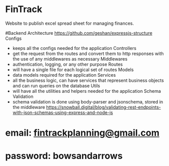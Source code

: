 # FinTrack

Website to publish excel spread sheet for managing finances.

#Backend
Architecture
https://github.com/geshan/expressjs-structure
Configs

- keeps all the configs needed for the application
  Controllers
- get the request from the routes and convert them to http responses with the use of any middlewares as necessary
  Middlewares
- authentication, logging, or any other purpose
  Routes
- will have a single file for each logical set of routes
  Models
- data models required for the application
  Services
- all the business logic, can have services that represent business objects and can run queries on the database
  Utils
- will have all the utilities and helpers needed for the application
  Schema Validation
- schema validation is done using body-parser and jsonschema, stored in the middleware
  https://snowball.digital/blog/validating-rest-endpoints-with-json-schemas-using-express-and-node-js

# email: fintrackplanning@gmail.com

# password: bowsandarrows

